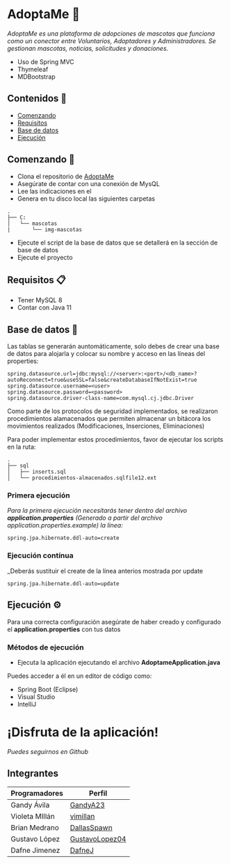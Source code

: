 
# AdoptaMe 🐾
_AdoptaMe es una plataforma de adopciones de mascotas que funciona como un conector entre Voluntarios, Adoptadores y Administradores. Se gestionan mascotas, noticias, solicitudes y donaciones._
- Uso de Spring MVC
- Thymeleaf
- MDBootstrap

## Contenidos 📖
- [Comenzando](#comenzando)
- [Requisitos](#requisitos)
- [Base de datos](#base-de-datos)
- [Ejecución](#ejecucion)

<a name="comenzando"></a>
## Comenzando 🚀
- Clona el repositorio de [AdoptaMe](https://github.com/DABEV/adoptame.git)
- Asegúrate de contar con una conexión de MysQL
- Lee las indicaciones en el 
- Genera en tu disco local las siguientes carpetas
```
.
├── C:
│   └── mascotas
|       └── img-mascotas
```
- Ejecute el script de la base de datos que se detallerá en la sección de base de datos
- Ejecute el proyecto

<a name="requisitos"></a>
## Requisitos 📋

- Tener MySQL 8
- Contar con Java 11

<a name="base-de-datos"></a>
## Base de datos 📁

Las tablas se generarán auntomáticamente, solo debes de crear una base de datos para alojarla y colocar su nombre y acceso en las líneas del properties:

```
spring.datasource.url=jdbc:mysql://<server>:<port>/<db_name>?autoReconnect=true&useSSL=false&createDatabaseIfNotExist=true
spring.datasource.username=<user>
spring.datasource.password=<password>
spring.datasource.driver-class-name=com.mysql.cj.jdbc.Driver

```

Como parte de los protocolos de seguridad implementados, se realizaron procedimientos alamacenados que permiten almacenar un bitácora los movimientos realizados (Modificaciones, Inserciones, Eliminaciones)

Para poder implementar estos procedimientos, favor de ejecutar los scripts en la ruta:

```
.
├── sql
│   ├── inserts.sql
│   └── procedimientos-almacenados.sqlfile12.ext

```
### Primera ejecución
_Para la primera ejecución necesitarás tener dentro del archivo **application.properties** (Generado a partir del archivo application.properties.example) la línea:_


```
spring.jpa.hibernate.ddl-auto=create
```

### Ejecución contínua

_Deberás sustituir el create de la línea anterios mostrada por update


```
spring.jpa.hibernate.ddl-auto=update
```

<a name="ejecucion"></a>
## Ejecución ⚙️
Para una correcta configuración asegúrate de haber creado y configurado el **application.properties** con tus datos

### Métodos de ejecución
- Ejecuta la aplicación ejecutando el archivo **AdoptameApplication.java**

Puedes acceder a él en un editor de código como:

- Spring Boot (Eclipse)
- Visual Studio
- IntelliJ

# ¡Disfruta de la aplicación!

_Puedes seguirnos en Github_

## Integrantes
Programadores  | Perfil
------------- | -------------
Gandy Ávila  | [GandyA23](https://github.com/GandyA23)
Violeta MIllán  | [vimillan](https://github.com/vimillan)
Brian Medrano  | [DallasSpawn](https://github.com/DallasSpawn)
Gustavo López  | [GustavoLopez04](https://github.com/GustavoLopez04)
Dafne Jimenez  | [DafneJ](https://github.com/DafneJ)

